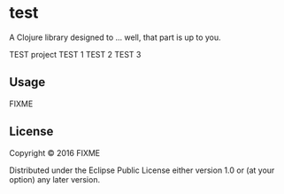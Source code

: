 # test

A Clojure library designed to ... well, that part is up to you.

TEST project
TEST 1
TEST 2
TEST 3

## Usage

FIXME

## License

Copyright © 2016 FIXME

Distributed under the Eclipse Public License either version 1.0 or (at
your option) any later version.
